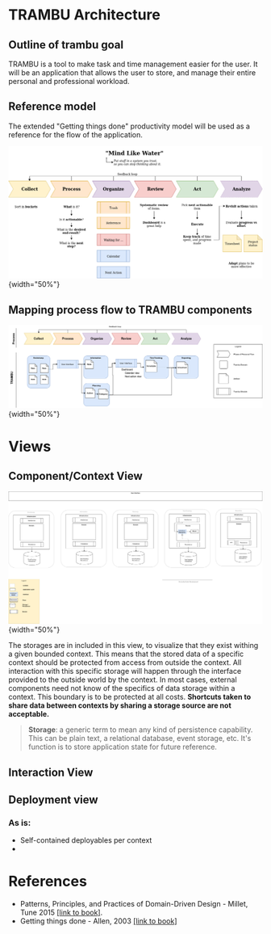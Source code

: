 # TRAMBU Architecture

## Outline of trambu goal

TRAMBU is a tool to make task and time management easier for the user.
It will be an application that allows the user to store, and manage their entire personal and professional workload.

## Reference model

The extended "Getting things done" productivity model will be used as a reference for the flow of the application.

![Extended GTD Model](./design/task_flow.png "Screenshot of Trambu"){width="50%"}


## Mapping process flow to TRAMBU components

![Extended GTD Model](./design/personal_flow_and_trambu_domains.png "Screenshot of Trambu"){width="50%"}


# Views

## Component/Context View

![Extended GTD Model](./design/trambu_components.png "Screenshot of Trambu"){width="50%"}


The storages are in included in this view, to visualize that they exist withing a given bounded context.
This means that the stored data of a specific context should be protected from access from outside the context.
All interaction with this specific storage will happen through the interface provided to the outside world by the context.
In most cases, external components need not know of the specifics of data storage within a context.
This boundary is to be protected at all costs. **Shortcuts taken to share data between contexts by sharing a storage source are not acceptable.**

> __Storage__: a generic term to mean any kind of persistence capability. This can be plain text, a relational database, event storage, etc.
> It's function is to store application state for future reference.  


## Interaction View

## Deployment view

### As is:

* Self-contained deployables per context
* 

# References

* Patterns, Principles, and Practices of Domain-Driven Design - Millet, Tune 2015 [\[link to book\]](https://www.oreilly.com/library/view/patterns-principles-and/9781118714706/).
* Getting things done - Allen, 2003 [\[link to book\]](https://www.amazon.com/Getting-Things-Done-Stress-Free-Productivity/dp/0143126563)